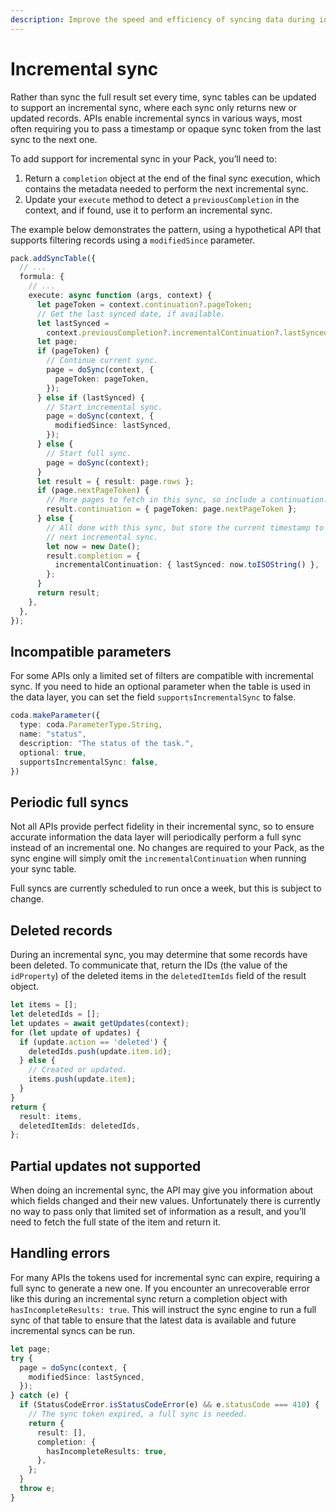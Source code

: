 ```yaml
---
description: Improve the speed and efficiency of syncing data during indexing.
---
```


# Incremental sync

Rather than sync the full result set every time, sync tables can be updated to support an incremental sync, where each sync only returns new or updated records. APIs enable incremental syncs in various ways, most often requiring you to pass a timestamp or opaque sync token from the last sync to the next one.

To add support for incremental sync in your Pack, you’ll need to:

1. Return a `completion` object at the end of the final sync execution, which contains the metadata needed to perform the next incremental sync.
2. Update your `execute` method to detect a `previousCompletion` in the context, and if found, use it to perform an incremental sync.

The example below demonstrates the pattern, using a hypothetical API that supports filtering records using a `modifiedSince` parameter.

```{.ts hl_lines="7-9 16-20 29-35"}
pack.addSyncTable({
  // ...
  formula: {
    // ...
    execute: async function (args, context) {
      let pageToken = context.continuation?.pageToken;
      // Get the last synced date, if available.
      let lastSynced =
        context.previousCompletion?.incrementalContinuation?.lastSynced;
      let page;
      if (pageToken) {
        // Continue current sync.
        page = doSync(context, {
          pageToken: pageToken,
        });
      } else if (lastSynced) {
        // Start incremental sync.
        page = doSync(context, {
          modifiedSince: lastSynced,
        });
      } else {
        // Start full sync.
        page = doSync(context);
      }
      let result = { result: page.rows };
      if (page.nextPageToken) {
        // More pages to fetch in this sync, so include a continuation.
        result.continuation = { pageToken: page.nextPageToken };
      } else {
        // All done with this sync, but store the current timestamp to use for the
        // next incremental sync.
        let now = new Date();
        result.completion = {
          incrementalContinuation: { lastSynced: now.toISOString() },
        };
      }
      return result;
    },
  },
});
```


## Incompatible parameters

For some APIs only a limited set of filters are compatible with incremental sync. If you need to hide an optional parameter when the table is used in the data layer, you can set the field `supportsIncrementalSync` to false.

```{.ts hl_lines="6"}
coda.makeParameter({
  type: coda.ParameterType.String,
  name: "status",
  description: "The status of the task.",
  optional: true,
  supportsIncrementalSync: false,
})
```


## Periodic full syncs

Not all APIs provide perfect fidelity in their incremental sync, so to ensure accurate information the data layer will periodically perform a full sync instead of an incremental one. No changes are required to your Pack, as the sync engine will simply omit the `incrementalContinuation` when running your sync table.

Full syncs are currently scheduled to run once a week, but this is subject to change.


## Deleted records

During an incremental sync, you may determine that some records have been deleted. To communicate that, return the IDs (the value of the `idProperty`) of the deleted items in the `deletedItemIds` field of the result object.

```{.ts hl_lines="6 14"}
let items = [];
let deletedIds = [];
let updates = await getUpdates(context);
for (let update of updates) {
  if (update.action == 'deleted') {
    deletedIds.push(update.item.id);
  } else {
    // Created or updated.
    items.push(update.item);
  }
}
return {
  result: items,
  deletedItemIds: deletedIds,
};
```


## Partial updates not supported

When doing an incremental sync, the API may give you information about which fields changed and their new values. Unfortunately there is currently no way to pass only that limited set of information as a result, and you’ll need to fetch the full state of the item and return it.


## Handling errors

For many APIs the tokens used for incremental sync can expire, requiring a full sync to generate a new one. If you encounter an unrecoverable error like this during an incremental sync return a completion object with `hasIncompleteResults: true`. This will instruct the sync engine to run a full sync of that table to ensure that the latest data is available and future incremental syncs can be run.

```{.ts hl_lines="11-13"}
let page;
try {
  page = doSync(context, {
    modifiedSince: lastSynced,
  });
} catch (e) {
  if (StatusCodeError.isStatusCodeError(e) && e.statusCode === 410) {
    // The sync token expired, a full sync is needed.
    return {
      result: [],
      completion: {
        hasIncompleteResults: true,
      },
    };
  }
  throw e;
}
```
